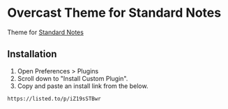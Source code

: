 # Overcast Theme for Standard Notes

Theme for [Standard Notes](https://standardnotes.com/)

## Installation

1. Open Preferences > Plugins
2. Scroll down to "Install Custom Plugin".
3. Copy and paste an install link from the below.

```txt
https://listed.to/p/iZ19sSTBwr
```
